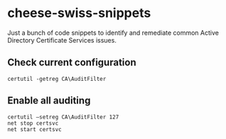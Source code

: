# cheese-swiss-snippets
Just a bunch of code snippets to identify and remediate common Active Directory Certificate Services issues.

## Check current configuration
````
certutil -getreg CA\AuditFilter
````

## Enable all auditing
````
certutil –setreg CA\AuditFilter 127
net stop certsvc
net start certsvc
````
